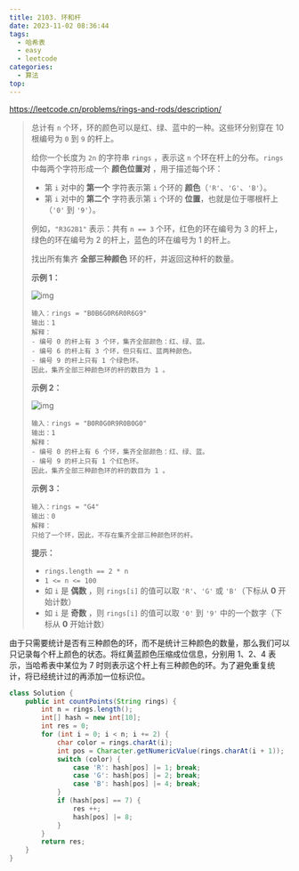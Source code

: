 ```yaml
---
title: 2103. 环和杆
date: 2023-11-02 08:36:44
tags:
  - 哈希表
  - easy
  - leetcode
categories:
  - 算法
top:
---
```


https://leetcode.cn/problems/rings-and-rods/description/

<!-- more -->

> 总计有 `n` 个环，环的颜色可以是红、绿、蓝中的一种。这些环分别穿在 10 根编号为 `0` 到 `9` 的杆上。
>
> 给你一个长度为 `2n` 的字符串 `rings` ，表示这 `n` 个环在杆上的分布。`rings` 中每两个字符形成一个 **颜色位置对** ，用于描述每个环：
>
> - 第 `i` 对中的 **第一个** 字符表示第 `i` 个环的 **颜色**（`'R'`、`'G'`、`'B'`）。
> - 第 `i` 对中的 **第二个** 字符表示第 `i` 个环的 **位置**，也就是位于哪根杆上（`'0'` 到 `'9'`）。
>
> 例如，`"R3G2B1"` 表示：共有 `n == 3` 个环，红色的环在编号为 3 的杆上，绿色的环在编号为 2 的杆上，蓝色的环在编号为 1 的杆上。
>
> 找出所有集齐 **全部三种颜色** 环的杆，并返回这种杆的数量。
>
>  
>
> **示例 1：**
>
> ![img](https://assets.leetcode.com/uploads/2021/11/23/ex1final.png)
>
> ```
> 输入：rings = "B0B6G0R6R0R6G9"
> 输出：1
> 解释：
> - 编号 0 的杆上有 3 个环，集齐全部颜色：红、绿、蓝。
> - 编号 6 的杆上有 3 个环，但只有红、蓝两种颜色。
> - 编号 9 的杆上只有 1 个绿色环。
> 因此，集齐全部三种颜色环的杆的数目为 1 。
> ```
>
> **示例 2：**
>
> ![img](https://assets.leetcode.com/uploads/2021/11/23/ex2final.png)
>
> ```
> 输入：rings = "B0R0G0R9R0B0G0"
> 输出：1
> 解释：
> - 编号 0 的杆上有 6 个环，集齐全部颜色：红、绿、蓝。
> - 编号 9 的杆上只有 1 个红色环。
> 因此，集齐全部三种颜色环的杆的数目为 1 。
> ```
>
> **示例 3：**
>
> ```
> 输入：rings = "G4"
> 输出：0
> 解释：
> 只给了一个环，因此，不存在集齐全部三种颜色环的杆。
> ```
>
>  
>
> **提示：**
>
> - `rings.length == 2 * n`
> - `1 <= n <= 100`
> - 如 `i` 是 **偶数** ，则 `rings[i]` 的值可以取 `'R'`、`'G'` 或 `'B'`（下标从 **0** 开始计数）
> - 如 `i` 是 **奇数** ，则 `rings[i]` 的值可以取 `'0'` 到 `'9'` 中的一个数字（下标从 **0** 开始计数）

由于只需要统计是否有三种颜色的环，而不是统计三种颜色的数量，那么我们可以只记录每个杆上颜色的状态。将红黄蓝颜色压缩成位信息，分别用 1、2、4 表示，当哈希表中某位为 7 时则表示这个杆上有三种颜色的环。为了避免重复统计，将已经统计过的再添加一位标识位。

```java
class Solution {
    public int countPoints(String rings) {
        int n = rings.length();
        int[] hash = new int[10];
        int res = 0;
        for (int i = 0; i < n; i += 2) {
            char color = rings.charAt(i);
            int pos = Character.getNumericValue(rings.charAt(i + 1));
            switch (color) {
                case 'R': hash[pos] |= 1; break;
                case 'G': hash[pos] |= 2; break;
                case 'B': hash[pos] |= 4; break;
            }
            if (hash[pos] == 7) {
                res ++;
                hash[pos] |= 8;
            }
        }
        return res;
    }
}
```


